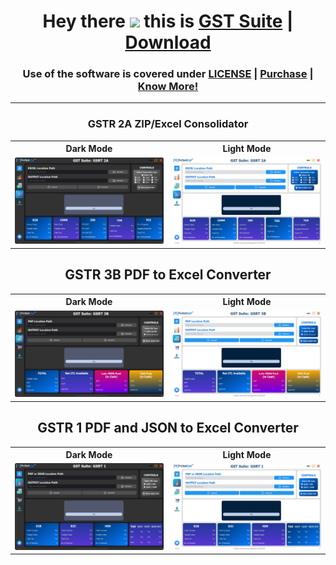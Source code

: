 <h1 align='center'>Hey there <img src="https://media.giphy.com/media/hvRJCLFzcasrR4ia7z/giphy.gif" width="25px"> this is <a href='https://drive.google.com/uc?id=1sJV9533HZ_SKC0O6aJdIOnE-qWG3oyma&export=download' target="_blank">GST Suite</a> | <a href='https://drive.google.com/uc?id=1sJV9533HZ_SKC0O6aJdIOnE-qWG3oyma&export=download' target="_blank">Download</a></h1>
<h3 align='center'>Use of the software is covered under <a href='https://github.com/FinTechChef/GST-Suite/blob/main/LICENSE.md' target="_blank">LICENSE</a> | <a href='https://wa.me/p/3908362822540630/919354418851' target="_blank">Purchase</a> | <a href='https://wa.me/p/3908362822540630/919354418851' target="_blank">Know More!</a></h3>

---

<h3 align='center'>GSTR 2A ZIP/Excel Consolidator</h2>
<p align="center">
  <table style="width:100%">
    <tr>
      <th>
        Dark Mode
      </th>
      <th>
        Light Mode
      </th>
    </tr>
    <tr>
      <td>
        <img src="https://github.com/FinTechChef/FinTechChef/blob/main/GSTR%202A%20-%20Dark%20P.png" width="100%" title="GSTR 2A Dark" alt="GSTR 2A Dark">
      </td>
      <td>
        <img src="https://github.com/FinTechChef/FinTechChef/blob/main/GSTR%202A%20-%20Light%20P.png" width="100%" title="GSTR 2A Light" alt="GSTR 2A Light">
      </td>
    </tr>
  </table>
</p>
<h2 align='center'>GSTR 3B PDF to Excel Converter</h2>
<p align="center">
  <table style="width:100%">
    <tr>
      <th>
        Dark Mode
      </th>
      <th>
        Light Mode
      </th>
    </tr>
    <tr>
      <td>
        <img src="https://github.com/FinTechChef/FinTechChef/blob/main/GSTR%203B%20-%20Dark%20P.png" width="100%" title="GSTR 3B Dark" alt="GSTR 3B Dark">
      </td>
      <td>
        <img src="https://github.com/FinTechChef/FinTechChef/blob/main/GSTR%203B%20-%20Light%20P.png" width="100%" title="GSTR 3B Light" alt="GSTR 3B Light">
      </td>
    </tr>
  </table>
</p>
<h2 align='center'>GSTR 1 PDF and JSON to Excel Converter</h2>
<p align="center">
  <table style="width:100%">
    <tr>
      <th>
        Dark Mode
      </th>
      <th>
        Light Mode
      </th>
    </tr>
    <tr>
      <td>
        <img src="https://github.com/FinTechChef/FinTechChef/blob/main/GSTR%201%20-%20Dark%20P.png" width="100%" title="GSTR 1 Dark" alt="GSTR 1 Dark">
      </td>
      <td>
        <img src="https://github.com/FinTechChef/FinTechChef/blob/main/GSTR%201%20-%20Light%20P.png" width="100%" title="GSTR 1 Light" alt="GSTR 1 Light">
      </td>
    </tr>
  </table>
</p>
